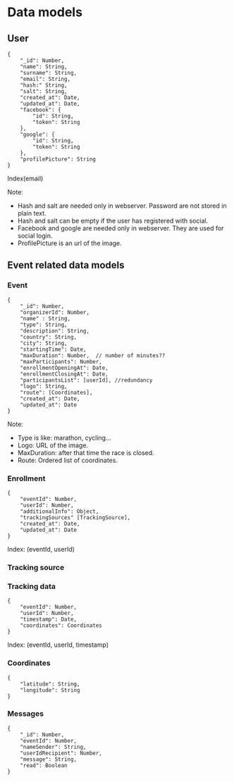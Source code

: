# Data models

## User
```
{
    "_id": Number,
    "name": String,
    "surname": String,
    "email": String,
    "hash:" String,
    "salt": String,
    "created_at": Date,
    "updated_at": Date,
    "facebook": {
        "id": String,
        "token": String
    },
    "google": {
        "id": String,
        "token": String
    },
    "profilePicture": String
}
```

Index(email)

Note:
- Hash and salt are needed only in webserver. Password are not stored in plain text.
- Hash and salt can be empty if the user has registered with social.
- Facebook and google are needed only in webserver. They are used for social login.
- ProfilePicture is an url of the image.

## Event related data models

### Event
```
{
    "_id": Number,
    "organizerId": Number,
    "name" : String,
    "type": String,
    "description": String,
    "country": String,
    "city": String,
    "startingTime": Date,
    "maxDuration": Number,  // number of minutes??
    "maxParticipants": Number,
    "enrollmentOpeningAt": Date,
    "enrollmentClosingAt": Date,
    "participantsList": [userId], //redundancy
    "logo": String,
    "route": [Coordinates],
    "created_at": Date,
    "updated_at": Date
}
```
Note:
- Type is like: marathon, cycling...
- Logo: URL of the image.
- MaxDuration: after that time the race is closed.
- Route: Ordered list of coordinates.

### Enrollment

```
{
    "eventId": Number,
    "userId": Number,
    "additionalInfo": Object,
    "trackingSources" [TrackingSource],
    "created_at": Date,
    "updated_at": Date
}
```

Index: (eventId, userId)

### Tracking source

### Tracking data

```
{
    "eventId": Number,
    "userId": Number,
    "timestamp": Date,
    "coordinates": Coordinates
}
```

Index: (eventId, userId, timestamp)

### Coordinates

```
{
    "latitude": String,
    "longitude": String
}
```

### Messages

```
{
    "_id": Number,
    "eventId": Number,
    "nameSender": String,
    "userIdRecipient": Number,
    "message": String,
    "read": Boolean
}
```
 
